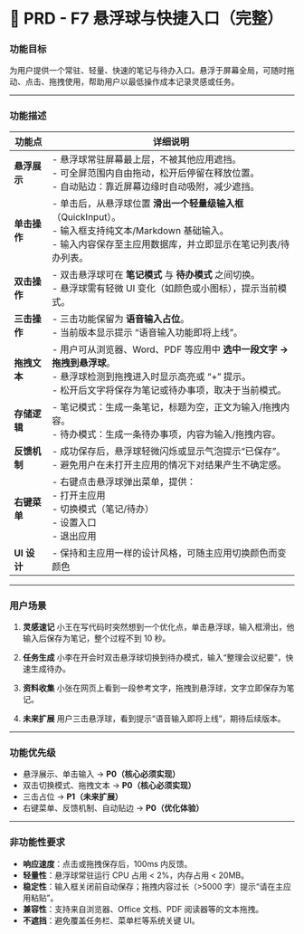 

# 📄 PRD - F7 悬浮球与快捷入口（完整）

### 功能目标

为用户提供一个常驻、轻量、快速的笔记与待办入口。悬浮于屏幕全局，可随时拖动、点击、拖拽使用，帮助用户以最低操作成本记录灵感或任务。

---

### 功能描述

| 功能点       | 详细说明                                                                                                      |
| --------- | --------------------------------------------------------------------------------------------------------- |
| **悬浮展示**  | - 悬浮球常驻屏幕最上层，不被其他应用遮挡。<br>- 可全屏范围内自由拖动，松开后停留在释放位置。<br>- 自动贴边：靠近屏幕边缘时自动吸附，减少遮挡。                            |
| **单击操作**  | - 单击后，从悬浮球位置 **滑出一个轻量级输入框**（QuickInput）。<br>- 输入框支持纯文本/Markdown 基础输入。<br>- 输入内容保存至主应用数据库，并立即显示在笔记列表/待办列表。 |
| **双击操作**  | - 双击悬浮球可在 **笔记模式** 与 **待办模式** 之间切换。<br>- 悬浮球需有轻微 UI 变化（如颜色或小图标），提示当前模式。                                   |
| **三击操作**  | - 三击功能保留为 **语音输入占位**。<br>- 当前版本显示提示 “语音输入功能即将上线”。                                                         |
| **拖拽文本**  | - 用户可从浏览器、Word、PDF 等应用中 **选中一段文字 → 拖拽到悬浮球**。<br>- 悬浮球检测到拖拽进入时显示高亮或 “+” 提示。<br>- 松开后文字将保存为笔记或待办事项，取决于当前模式。 |
| **存储逻辑**  | - 笔记模式：生成一条笔记，标题为空，正文为输入/拖拽内容。<br>- 待办模式：生成一条待办事项，内容为输入/拖拽内容。                                             |
| **反馈机制**  | - 成功保存后，悬浮球轻微闪烁或显示气泡提示“已保存”。<br>- 避免用户在未打开主应用的情况下对结果产生不确定感。                                               |
| **右键菜单**  | - 右键点击悬浮球弹出菜单，提供：<br>   - 打开主应用<br>   - 切换模式（笔记/待办）<br>   - 设置入口<br>   - 退出应用                             |
| **UI 设计** | - 保持和主应用一样的设计风格，可随主应用切换颜色而变颜色                 |

---

### 用户场景

1. **灵感速记**
   小王在写代码时突然想到一个优化点，单击悬浮球，输入框滑出，他输入后保存为笔记，整个过程不到 10 秒。

2. **任务生成**
   小李在开会时双击悬浮球切换到待办模式，输入“整理会议纪要”，快速生成待办。

3. **资料收集**
   小张在网页上看到一段参考文字，拖拽到悬浮球，文字立即保存为笔记。

4. **未来扩展**
   用户三击悬浮球，看到提示“语音输入即将上线”，期待后续版本。

---

### 功能优先级

* 悬浮展示、单击输入 → **P0（核心必须实现）**
* 双击切换模式、拖拽文本 → **P0（核心必须实现）**
* 三击占位 → **P1（未来扩展）**
* 右键菜单、反馈机制、自动贴边 → **P0（优化体验）**

---

### 非功能性要求

* **响应速度**：点击或拖拽保存后，100ms 内反馈。
* **轻量性**：悬浮球常驻运行 CPU 占用 < 2%，内存占用 < 20MB。
* **稳定性**：输入框关闭前自动保存；拖拽内容过长（>5000 字）提示“请在主应用粘贴”。
* **兼容性**：支持来自浏览器、Office 文档、PDF 阅读器等的文本拖拽。
* **不遮挡**：避免覆盖任务栏、菜单栏等系统关键 UI。

